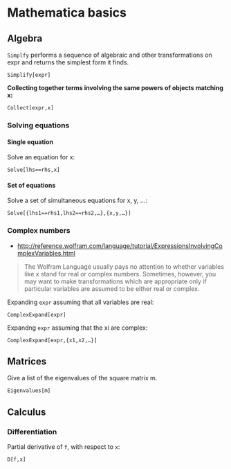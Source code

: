 # Mathematica basics

## Algebra

`Simplfy` performs a sequence of algebraic and other transformations on expr and returns the
simplest form it finds.

~~~~
Simplify[expr]
~~~~


**Collecting together terms involving the same powers of objects matching x:**

~~~~
Collect[expr,x]
~~~~

### Solving equations

#### Single equation

Solve an equation for x:

~~~~
Solve[lhs==rhs,x]
~~~~

#### Set of equations

Solve a set of simultaneous equations for x, y, ...:

~~~~
Solve[{lhs1==rhs1,lhs2==rhs2,…},{x,y,…}]
~~~~

### Complex numbers

- http://reference.wolfram.com/language/tutorial/ExpressionsInvolvingComplexVariables.html

> The Wolfram Language usually pays no attention to whether variables like x stand for real or complex
> numbers. Sometimes, however, you may want to make transformations which are appropriate only if
> particular variables are assumed to be either real or complex. 

Expanding `expr` assuming that all variables are real:
~~~~
ComplexExpand[expr] 
~~~~

Expandng `expr` assuming that the xi are complex:
~~~~
ComplexExpand[expr,{x1,x2,…}]
~~~~

## Matrices

Give a list of the eigenvalues of the square matrix m.
~~~~
Eigenvalues[m]
~~~~

## Calculus

### Differentiation

Partial derivative of `f`, with respect to `x`:
~~~~
D[f,x]
~~~~
